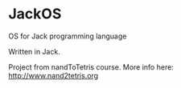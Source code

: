 # JackOS
OS for Jack programming language

Written in Jack.

Project from nandToTetris course. More info here: http://www.nand2tetris.org

